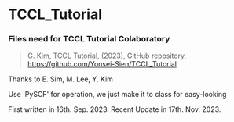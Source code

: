 # TCCL_Tutorial
### Files need for TCCL Tutorial Colaboratory

> G. Kim, TCCL Tutorial, (2023), GitHub repository, https://github.com/Yonsei-Sien/TCCL_Tutorial
  
Thanks to E. Sim, M. Lee, Y. Kim

Use 'PySCF' for operation, we just make it to class for easy-looking

First written in 16th. Sep. 2023.
Recent Update in 17th. Nov. 2023.
